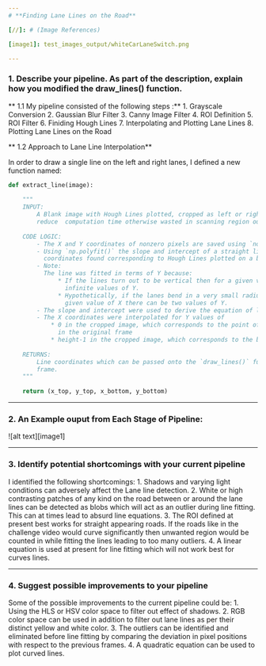 ```yaml
---
# **Finding Lane Lines on the Road** 

[//]: # (Image References)

[image1]: test_images_output/whiteCarLaneSwitch.png

---
```


### 1. Describe your pipeline. As part of the description, explain how you modified the draw_lines() function.

** 1.1 My pipeline consisted of the following steps :**
    1. Grayscale Conversion
    2. Gaussian Blur Filter
    3. Canny Image Filter
    4. ROI Definition
    5. ROI Filter
    6. Finiding Hough Lines
    7. Interpolating and Plotting Lane Lines
    8. Plotting Lane Lines on the Road


** 1.2 Approach to Lane Line Interpolation**

In order to draw a single line on the left and right lanes, I defined a new function named: 
```python 
def extract_line(image):
    
    """
    INPUT: 
        A Blank image with Hough Lines plotted, cropped as left or right side. Cropping was also done to 
        reduce  computation time otherwise wasted in scanning region outside ROI.
    
    CODE LOGIC:
        - The X and Y coordinates of nonzero pixels are saved using `nonzero()`.
        - Using `np.polyfit()` the slope and intercept of a straight line that best fits these X and Y 
          coordinates found corresponding to Hough Lines plotted on a blank image.
        - Note: 
          The line was fitted in terms of Y because:
              * If the lines turn out to be vertical then for a given value of X there will be 
                infinite values of Y.
              * Hypothetically, if the lanes bend in a very small radius in a given frame, then for a 
                given value of X there can be two values of Y.
        - The slope and intercept were used to derive the equation of line.
        - The X coordinates were interpolated for Y values of 
            * 0 in the cropped image, which corresponds to the point of lane lines vanishing from sight 
              in the original frame
            * height-1 in the cropped image, which corresponds to the bottom of the frame.
            
    RETURNS:
        Line coordinates which can be passed onto the `draw_lines()` function for plotting the line on the 
        frame.
    """
   
    return (x_top, y_top, x_bottom, y_bottom)
```


---
### 2. An Example ouput from Each Stage of Pipeline:

![alt text][image1]

--- 
### 3. Identify potential shortcomings with your current pipeline


I identified the following shortcomings:
    1. Shadows and varying light conditions can adversely affect the Lane line detection.
    2. White or high contrasting patches of any kind on the road between or around the lane lines
       can be detected as blobs which will act as an outlier during line fitting. This can at times 
       lead to absurd line equations.
    3. The ROI defined at present best works for straight appearing roads. If the roads like in the challenge 
       video would curve significantly then unwanted region would be counted in while fitting the lines
       leading to too many outliers.
    4. A linear equation is used at present for line fitting which will not work best for curves lines.

---
### 4. Suggest possible improvements to your pipeline


Some of the possible improvements to the current pipeline could be:
    1. Using the HLS or HSV color space to filter out effect of shadows.
    2. RGB color space can be used in addition to filter out lane lines as per their 
       distinct yellow and white color.
    3. The outliers can be identified and eliminated before line fitting by comparing the deviation 
       in pixel positions with respect to the previous frames.
    4. A quadratic equation can be used to plot curved lines.
